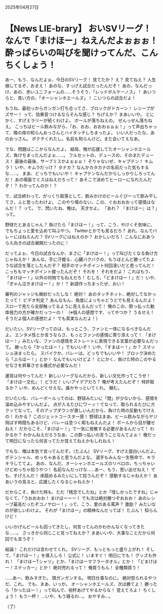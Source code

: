 2025年04月27日

# 【News LIE-brary】 おいSVリーグ！ なんで「まけほー」ねえんだよぉぉぉ！ 酔っぱらいの叫びを聞けってんだ、こんちくしょう！

あー、もう、なんだよぉ、今日のSVリーグ！ 見てたか？ え？ 見てねえ？ 人生損してるぞ、おまえ！ あのな、すっげえ試合だったんだぞ！ あの、なんだっけ、あの、赤いユニフォームの……そうそう、「レッドボルケーノス」！ あいつらと、青い方の、「オーシャンホエールズ」！ こいつらの試合だよ！

もうね、最初っからガンガン打ち合ってさ、ブロックがドカーン！ レシーブがズサー！ って、効果音つけるならそんな感じ？ ちげえか？ まあいいや。 とにかく、すげえラリーが続くわけよ。 ボールが落ちねえの。 ぜんっぜん落ちねえ。 こっちはビール飲みながら、「お、おお、おおおぉぉぉ！」って声出ちゃって、隣の席の知らんおっさんとハイタッチしちまったよ。 いい人だったな、あのおっさん。 ポテチくれたし。名前も知らんけど。また会いてえなあ。

でな、問題はここからなんだよ。 結局、俺が応援してたオーシャンホエールズ、負けちまったんだよぉ……。 フルセットの、デュースの、そのまたデュース！ 最後の最後、サーブミスかよぉぉぉ！ そりゃないぜ、キャプテン！ キムラ！ いや、キムラだっけ？ タナカ？ なんかカタカナの名前だった気もするな……。 まあ、どっちでもいいや！ キャプテンなんだからしっかりしろってんだ！ あの場面でミスはねえだろって！ あそこで決めてヒーローになれたんだぞ！？ わかってんのか！？

で、試合終わって、がっくり肩落として、飲みかけのビールぐびーって飲み干してさ、ふと思ったわけよ。 このやり場のない、この、ぐおおおおって感情はなんだ！？ って。 で、閃いたね、俺は。 天才かよ。 「あれ？ 『まけほー』は？」って。

野球だとあるじゃん？ 負けたら「まけほー！」って、こう、やけくそ気味に、でもちょっと愛を込めて叫ぶやつ。 Twitterとかでも見るだろ？ あれ、なんでバレーにはねえんだ？ SVリーグにはねえのか？ おかしいだろ！ こんなにおあつらえ向きの試合展開だったのに！

だってよぉ、今日の試合なんか、まさに「まけほー！」って叫びたくなる負け方じゃねえか！ あんな、手に汗握る、心臓バクバクの、もうほとんど勝ってたような試合を落としたんだぞ？ 相手のマッチポイント何回凌いだと思ってんだ！ こっちもマッチポイント握ったんだぞ！ それを！ それをだよ！ これはもう、「まけほー！」以外の何物でもねえだろ！ むしろ、「どまけほー！」だ！ いや、「ぎゃん泣きまけほー！」か！？ 新語作っちまったぜ、おい！

審判のジャッジも微妙だったしな！ 絶対！ あのタッチネット、絶対してなかったって！ ビデオ判定？ あんなもん、角度によっちゃどうとでも見えるんだよ！ スローで見たら全部触ってるように見えるんだって！ 俺のこの、酔っ払った動体視力の方が確かだっつーの！ （※個人の感想です、ってやつか？ うるせえ！ そうだよ個人の感想だよ！ でも真実なんだよ！）

だいたい、SVリーグってのは、もっとこう、ファンと一体になるべきなんだよ。 エンタメ性とか言うならさ、もっとファンの感情に寄り添えって！ 「まけほー！」みたいな、ファンの感情をストレートに表現できる言葉が必要なんだって。 勝ったら「かったほー！」でもいいぞ！ いや、「すまほー！」か？ スマッシュ決まったら。 スパイクか、バレーは。どっちでもいいや！ ブロック決めたら「ぶろほー！」とか！ なんでもいいけどよ！ とにかく、負けた時のこのやるせなさを昇華させる儀式が必要なんだ！

運営は何やってんだ！ 新しいリーグなんだから、新しい文化作ってこうぜ！ 「まけほー文化」！ どうだ！ いいアイデアだろ？ 俺が考えたんだぞ！ 特許取るか？ いや、めんどくせえな。誰かやっといてくれ。 頼む。

だいたいな、バレーボールってのは、野球みたいに「間」が少ないから、感情を溜め込みやすいんだよ。 点が入るたびにワーッ！てなって、取られるたびにガクッてなって。 そのアップダウンが激しいんだから、負けた時の反動もでけえの！ わかる？ このジェットコースター感！ 野球はまあ、ビール飲みながらヤジ飛ばす時間もあるけど、バレーは息つく暇もねえんだよ！ ボールから目が離せねえ！ だからこそ、「まけほー！」で一気に発散する必要があるんだって！ わかるか？ わかんねえだろうなあ、この酔っ払いの言うことなんてよぉ！ 俺だって明日になったら何言ってたか覚えてねえかもしれねえ！

でもな、俺は本気で言ってんだぞ。（たぶん） SVリーグ、すげえ面白いんだよ。 ポテンシャル、めっちゃあると思うんだよな。 選手もみんな一生懸命で、キラキラしててよ。 あの、なんだ、オーシャンホエールズのリベロの、ちっちゃいけどめっちゃ拾うやつ！ 名前なんだっけな……あー、もう、思い出せねえ！ でも、すげえんだ！ 床舐めるみたいにして拾うんだぞ！ 感動するじゃねえか！ ああいうの見ると、応援したくなるじゃねえか！

だからこそ、負けた時も、ただ「残念でしたね」とか「惜しかったですね」じゃなくて、「うおおおお！ まけほーーー！ でも次は絶対勝つぞおおお！ あのレシーブ最高だったぞコノヤロー！」って、こう、愛のある罵声？ 激励？ みたいなのが欲しいわけよ。 それが「まけほー」の精神なんだってば！ たぶん！ 知らんけど！

いいかげんビールも回ってきたし、何言ってんのかわかんなくなってきたな……。 さっきから同じこと言ってねえか？ まあいいや、大事なことだから何回でも言うぞ！

結論！ これだけは言わせてくれ。 SVリーグ、もっともっと盛り上がれ！ そして、「まけほー！」を導入しろ！ 公式に！ いますぐ！ 明日にでも！ グッズも作れ！ 「まけほーTシャツ」とか、「まけほーマフラータオル」とか！ 「どまけほー！ステッカー」とか！ 絶対売れるって！ 俺買うもん！ 全種類買う！

……あー、飲みすぎた。 頭ガンガンする。 明日仕事なのに。 絶対怒られるやつだ、これ。 でも、まあ、いっか。 オーシャンホエールズ、次は勝てよ！ 勝ったら「かったほー！」って叫んで、祝杯あげてやるからな！ 覚えてろよ！ ちくしょう！ もう一杯！ …いや、もう寝るわ…。 おやすみ…。

（了）